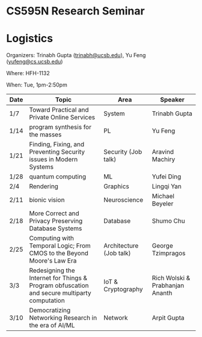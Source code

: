 # CS595N Research Seminar

# Logistics
Organizers: Trinabh Gupta (trinabh@ucsb.edu), Yu Feng (yufeng@cs.ucsb.edu)

Where: HFH-1132

When: Tue, 1pm-2:50pm


| Date  | Topic                                         | Area | Speaker |
|-------|-----------------------------------------------|--------|------|
| 1/7  | Toward Practical and Private Online Services   |   System   |  Trinabh Gupta    |
| 1/14  | program synthesis for the masses         |  PL      |  Yu Feng    |   
| 1/21  |Finding, Fixing, and Preventing Security issues in Modern Systems              |  Security (Job talk)      |  Aravind Machiry    |   
| 1/28  | quantum computing       |  ML     |   Yufei Ding   |    
| 2/4 | Rendering                   |  Graphics    |   Lingqi Yan   |    
| 2/11 | bionic vision                    |  Neuroscience | Michael Beyeler    | 
| 2/18 | More Correct and Privacy Preserving Database Systems |  Database  |   Shumo Chu   |   
| 2/25 | Computing with Temporal Logic; From CMOS to the Beyond Moore's Law Era              | Architecture (Job talk)        |   George Tzimpragos   |    
| 3/3 | Redesigning the Internet for Things & Program obfuscation and secure multiparty computation            |   IoT & Cryptography     |   Rich Wolski & Prabhanjan Ananth   |   
| 3/10 | Democratizing Networking Research in the era of AI/ML                        | Network       |  Arpit Gupta    |   

